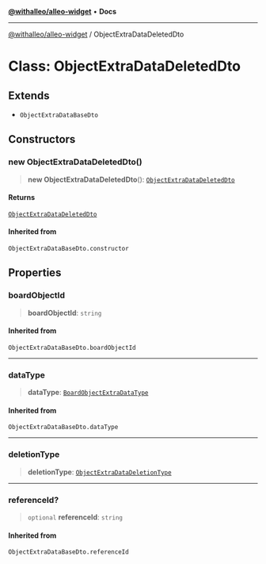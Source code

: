 [**@withalleo/alleo-widget**](../README.md) • **Docs**

***

[@withalleo/alleo-widget](../globals.md) / ObjectExtraDataDeletedDto

# Class: ObjectExtraDataDeletedDto

## Extends

- `ObjectExtraDataBaseDto`

## Constructors

### new ObjectExtraDataDeletedDto()

> **new ObjectExtraDataDeletedDto**(): [`ObjectExtraDataDeletedDto`](ObjectExtraDataDeletedDto.md)

#### Returns

[`ObjectExtraDataDeletedDto`](ObjectExtraDataDeletedDto.md)

#### Inherited from

`ObjectExtraDataBaseDto.constructor`

## Properties

### boardObjectId

> **boardObjectId**: `string`

#### Inherited from

`ObjectExtraDataBaseDto.boardObjectId`

***

### dataType

> **dataType**: [`BoardObjectExtraDataType`](../enumerations/BoardObjectExtraDataType.md)

#### Inherited from

`ObjectExtraDataBaseDto.dataType`

***

### deletionType

> **deletionType**: [`ObjectExtraDataDeletionType`](../enumerations/ObjectExtraDataDeletionType.md)

***

### referenceId?

> `optional` **referenceId**: `string`

#### Inherited from

`ObjectExtraDataBaseDto.referenceId`
